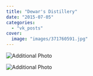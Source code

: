 ```yaml
---
title: "Dewar's Distillery"
date: "2015-07-05"
categories: 
  - "vk_posts"
cover:
  image: "images/371760591.jpg"
---
```


![Additional Photo](https://vodpop.ru/wp-content/uploads/2023/07/371760592.jpg)

![Additional Photo](https://vodpop.ru/wp-content/uploads/2023/07/371760593.jpg)
